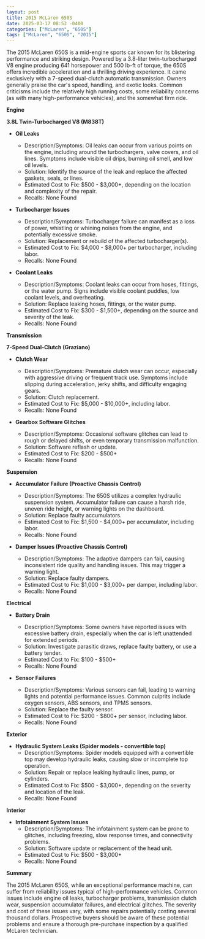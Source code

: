 ```yaml
---
layout: post
title: 2015 McLaren 650S
date: 2025-03-17 08:53 -0400
categories: ["McLaren", "650S"]
tags: ["McLaren", "650S", "2015"]
---
```

The 2015 McLaren 650S is a mid-engine sports car known for its blistering performance and striking design. Powered by a 3.8-liter twin-turbocharged V8 engine producing 641 horsepower and 500 lb-ft of torque, the 650S offers incredible acceleration and a thrilling driving experience. It came exclusively with a 7-speed dual-clutch automatic transmission. Owners generally praise the car's speed, handling, and exotic looks. Common criticisms include the relatively high running costs, some reliability concerns (as with many high-performance vehicles), and the somewhat firm ride.

**Engine**

**3.8L Twin-Turbocharged V8 (M838T)**

*   **Oil Leaks**
    *   Description/Symptoms: Oil leaks can occur from various points on the engine, including around the turbochargers, valve covers, and oil lines. Symptoms include visible oil drips, burning oil smell, and low oil levels.
    *   Solution: Identify the source of the leak and replace the affected gaskets, seals, or lines.
    *   Estimated Cost to Fix: $500 - $3,000+, depending on the location and complexity of the repair.
    *   Recalls: None Found

*   **Turbocharger Issues**
    *   Description/Symptoms: Turbocharger failure can manifest as a loss of power, whistling or whining noises from the engine, and potentially excessive smoke.
    *   Solution: Replacement or rebuild of the affected turbocharger(s).
    *   Estimated Cost to Fix: $4,000 - $8,000+ per turbocharger, including labor.
    *   Recalls: None Found

*   **Coolant Leaks**
    *   Description/Symptoms: Coolant leaks can occur from hoses, fittings, or the water pump. Signs include visible coolant puddles, low coolant levels, and overheating.
    *   Solution: Replace leaking hoses, fittings, or the water pump.
    *   Estimated Cost to Fix: $300 - $1,500+, depending on the source and severity of the leak.
    *   Recalls: None Found

**Transmission**

**7-Speed Dual-Clutch (Graziano)**

*   **Clutch Wear**
    *   Description/Symptoms: Premature clutch wear can occur, especially with aggressive driving or frequent track use. Symptoms include slipping during acceleration, jerky shifts, and difficulty engaging gears.
    *   Solution: Clutch replacement.
    *   Estimated Cost to Fix: $5,000 - $10,000+, including labor.
    *   Recalls: None Found

*   **Gearbox Software Glitches**
    *   Description/Symptoms: Occasional software glitches can lead to rough or delayed shifts, or even temporary transmission malfunction.
    *   Solution: Software reflash or update.
    *   Estimated Cost to Fix: $200 - $500+
    *   Recalls: None Found

**Suspension**

*   **Accumulator Failure (Proactive Chassis Control)**
    * Description/Symptoms: The 650S utilizes a complex hydraulic suspension system. Accumulator failure can cause a harsh ride, uneven ride height, or warning lights on the dashboard.
    * Solution: Replace faulty accumulators.
    * Estimated Cost to Fix: $1,500 - $4,000+ per accumulator, including labor.
    * Recalls: None Found

*   **Damper Issues (Proactive Chassis Control)**
    * Description/Symptoms: The adaptive dampers can fail, causing inconsistent ride quality and handling issues. This may trigger a warning light.
    * Solution: Replace faulty dampers.
    * Estimated Cost to Fix: $1,000 - $3,000+ per damper, including labor.
    * Recalls: None Found

**Electrical**

*   **Battery Drain**
    *   Description/Symptoms: Some owners have reported issues with excessive battery drain, especially when the car is left unattended for extended periods.
    *   Solution: Investigate parasitic draws, replace faulty battery, or use a battery tender.
    *   Estimated Cost to Fix: $100 - $500+
    *   Recalls: None Found

*   **Sensor Failures**
    *   Description/Symptoms: Various sensors can fail, leading to warning lights and potential performance issues. Common culprits include oxygen sensors, ABS sensors, and TPMS sensors.
    *   Solution: Replace the faulty sensor.
    *   Estimated Cost to Fix: $200 - $800+ per sensor, including labor.
    *   Recalls: None Found

**Exterior**

*   **Hydraulic System Leaks (Spider models - convertible top)**
    * Description/Symptoms: Spider models equipped with a convertible top may develop hydraulic leaks, causing slow or incomplete top operation.
    * Solution: Repair or replace leaking hydraulic lines, pump, or cylinders.
    * Estimated Cost to Fix: $500 - $3,000+, depending on the severity and location of the leak.
    * Recalls: None Found

**Interior**

*   **Infotainment System Issues**
    *   Description/Symptoms: The infotainment system can be prone to glitches, including freezing, slow response times, and connectivity problems.
    *   Solution: Software update or replacement of the head unit.
    *   Estimated Cost to Fix: $500 - $3,000+
    *   Recalls: None Found

**Summary**

The 2015 McLaren 650S, while an exceptional performance machine, can suffer from reliability issues typical of high-performance vehicles. Common issues include engine oil leaks, turbocharger problems, transmission clutch wear, suspension accumulator failures, and electrical glitches. The severity and cost of these issues vary, with some repairs potentially costing several thousand dollars. Prospective buyers should be aware of these potential problems and ensure a thorough pre-purchase inspection by a qualified McLaren technician.

